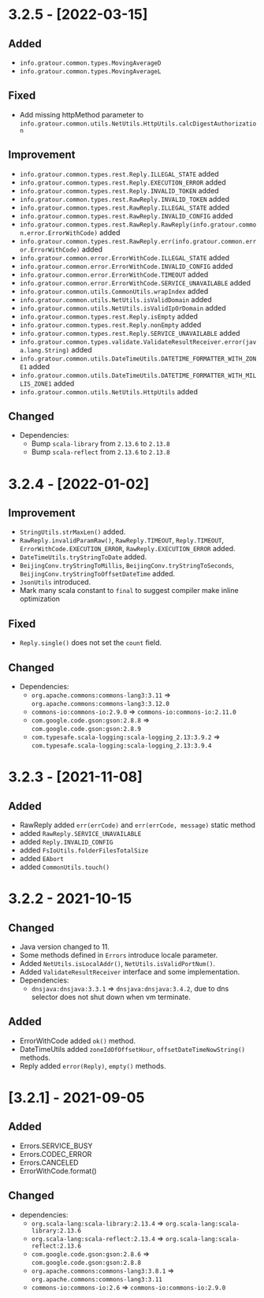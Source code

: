 # 3.2.5 - [2022-03-15]
## Added
- `info.gratour.common.types.MovingAverageD`
- `info.gratour.common.types.MovingAverageL`

## Fixed
- Add missing httpMethod parameter to `info.gratour.common.utils.NetUtils.HttpUtils.calcDigestAuthorization`

## Improvement
- `info.gratour.common.types.rest.Reply.ILLEGAL_STATE` added
- `info.gratour.common.types.rest.Reply.EXECUTION_ERROR` added
- `info.gratour.common.types.rest.Reply.INVALID_TOKEN` added
- `info.gratour.common.types.rest.RawReply.INVALID_TOKEN` added
- `info.gratour.common.types.rest.RawReply.ILLEGAL_STATE` added
- `info.gratour.common.types.rest.RawReply.INVALID_CONFIG` added
- `info.gratour.common.types.rest.RawReply.RawReply(info.gratour.common.error.ErrorWithCode)` added
- `info.gratour.common.types.rest.RawReply.err(info.gratour.common.error.ErrorWithCode)` added
- `info.gratour.common.error.ErrorWithCode.ILLEGAL_STATE` added
- `info.gratour.common.error.ErrorWithCode.INVALID_CONFIG` added
- `info.gratour.common.error.ErrorWithCode.TIMEOUT` added
- `info.gratour.common.error.ErrorWithCode.SERVICE_UNAVAILABLE` added
- `info.gratour.common.utils.CommonUtils.wrapIndex` added
- `info.gratour.common.utils.NetUtils.isValidDomain` added
- `info.gratour.common.utils.NetUtils.isValidIpOrDomain` added
- `info.gratour.common.types.rest.Reply.isEmpty` added
- `info.gratour.common.types.rest.Reply.nonEmpty` added
- `info.gratour.common.types.rest.Reply.SERVICE_UNAVAILABLE` added
- `info.gratour.common.types.validate.ValidateResultReceiver.error(java.lang.String)` added
- `info.gratour.common.utils.DateTimeUtils.DATETIME_FORMATTER_WITH_ZONE1` added
- `info.gratour.common.utils.DateTimeUtils.DATETIME_FORMATTER_WITH_MILLIS_ZONE1` added
- `info.gratour.common.utils.NetUtils.HttpUtils` added

## Changed
- Dependencies:
  - Bump `scala-library` from `2.13.6` to `2.13.8`
  - Bump `scala-reflect` from `2.13.6` to `2.13.8`

# 3.2.4 - [2022-01-02]
## Improvement
- `StringUtils.strMaxLen()` added.
- `RawReply.invalidParamRaw()`, `RawReply.TIMEOUT`, `Reply.TIMEOUT`, `ErrorWithCode.EXECUTION_ERROR`, `RawReply.EXECUTION_ERROR` added.
- `DateTimeUtils.tryStringToDate` added.
- `BeijingConv.tryStringToMillis`, `BeijingConv.tryStringToSeconds`, `BeijingConv.tryStringToOffsetDateTime` added.
- `JsonUtils` introduced. 
- Mark many scala constant to `final` to suggest compiler make inline optimization

## Fixed
- `Reply.single()` does not set the `count` field.
## Changed
- Dependencies:
  - `org.apache.commons:commons-lang3:3.11` => `org.apache.commons:commons-lang3:3.12.0`
  - `commons-io:commons-io:2.9.0` => `commons-io:commons-io:2.11.0`
  - `com.google.code.gson:gson:2.8.8` => `com.google.code.gson:gson:2.8.9`
  - `com.typesafe.scala-logging:scala-logging_2.13:3.9.2` => `com.typesafe.scala-logging:scala-logging_2.13:3.9.4`

# 3.2.3 - [2021-11-08]
## Added
- RawReply added `err(errCode)` and `err(errCode, message)` static method
- added `RawReply.SERVICE_UNAVAILABLE`
- added `Reply.INVALID_CONFIG`
- added `FsIoUtils.folderFilesTotalSize`
- added `EAbort`
- added `CommonUtils.touch()`

# 3.2.2 - 2021-10-15
## Changed
- Java version changed to 11.
- Some methods defined in `Errors` introduce locale parameter.
- Added `NetUtils.isLocalAddr()`, `NetUtils.isValidPortNum()`.
- Added `ValidateResultReceiver` interface and some implementation.
- Dependencies:
  - `dnsjava:dnsjava:3.3.1` => `dnsjava:dnsjava:3.4.2`, due to dns selector does not shut down when vm terminate.

## Added
- ErrorWithCode added `ok()` method.
- DateTimeUtils added `zoneIdOfOffsetHour`, `offsetDateTimeNowString()` methods.
- Reply added `error(Reply)`, `empty()` methods.

# [3.2.1] - 2021-09-05

## Added
- Errors.SERVICE_BUSY
- Errors.CODEC_ERROR
- Errors.CANCELED
- ErrorWithCode.format()

## Changed
- dependencies:
    - `org.scala-lang:scala-library:2.13.4` => `org.scala-lang:scala-library:2.13.6`
    - `org.scala-lang:scala-reflect:2.13.4` => `org.scala-lang:scala-reflect:2.13.6`
    - `com.google.code.gson:gson:2.8.6` => `com.google.code.gson:gson:2.8.8`
    - `org.apache.commons:commons-lang3:3.8.1` => `org.apache.commons:commons-lang3:3.11`
    - `commons-io:commons-io:2.6` => `commons-io:commons-io:2.9.0`    
